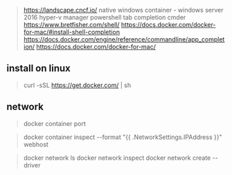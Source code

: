 > https://landscape.cncf.io/
> native windows container - windows server 2016
> hyper-v manager
> powershell tab completion
> cmder
> https://www.bretfisher.com/shell/
> https://docs.docker.com/docker-for-mac/#install-shell-completion
> https://docs.docker.com/engine/reference/commandline/app_completion/
> https://docs.docker.com/docker-for-mac/

## install on linux

> curl -sSL https://get.docker.com/ | sh

## network

> docker container port <container>

> docker container inspect --format "{{ .NetworkSettings.IPAddress }}" webhost


> docker network ls
> docker network inspect
> docker network create --driver
